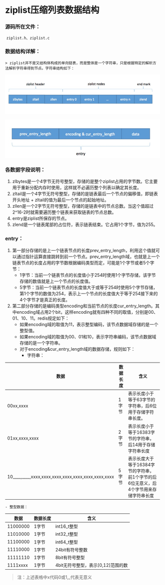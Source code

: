 # ziplist压缩列表数据结构

### 源码所在文件：

​	`ziplist.h、ziplist.c`

### 数据结构详解：

	> ziplist并不是又结构体构成的单向链表，而是整体是一个字符串，只是根据特定的解析方法解析字符串得到节点。字符串结构如下：

![](https://github.com/NiceNelg/Note/blob/master/Linux%E7%BC%96%E7%A8%8B(C%E8%AF%AD%E8%A8%80)/%E5%BC%80%E6%BA%90%E9%A1%B9%E7%9B%AE%E5%88%86%E6%9E%90/Redis/images/3.png?raw=true)

![](https://github.com/NiceNelg/Note/blob/master/Linux%E7%BC%96%E7%A8%8B(C%E8%AF%AD%E8%A8%80)/%E5%BC%80%E6%BA%90%E9%A1%B9%E7%9B%AE%E5%88%86%E6%9E%90/Redis/images/4.png?raw=true)

### 各数据字段说明：

1. zlbytes是一个4字节无符号整型，存储的是整个ziplist占用的字节数。它主要用于重新分配内存时使用，这样就不必遍历整个列表以确定其长度。
2. zltail是一个4字节无符号整型，存储的是链表最后一个节点的偏移值，即链表开头地址 + zltail的值为最后一个节点的起始地址。
3. zllen是一个2字节无符号整型，存储的是链表中的节点总数。当这个值超过2^16-2时就需要遍历整个链表来获取链表的节点总数。
4. entry是ziplist所保存的节点。
5. zlend是一个链表尾部的占位符，表示链表结束。它占用1个字节，值为255。

### entry：

1. 第一部分存储的是上一个链表节点的长度prev_entry_length，利用这个值就可以通过指针运算直接跳转到前一个节点。prev_entry_length域，也就是上一个链表节点的长度占用的字节数根据编码类型而定，可能是1个字节或者5个字节：
   - 1字节：当前一个链表节点的长度值小于254时使用1个字节存储，该字节存储的数值就是上一个节点的长度值。
   - 5字节：当前一个链表节点的长度值大于或等于254时使用5个字节存储，第1个字节的数值为254，表示上一个节点的长度值大于等于254接下来的4个字节才是真正的长度。
2. 第二部分存储的是编码类型encoding和当前节点的长度cur_entry_length。其中encoding域占用2个bit，这样encoding就有四种不同的取值，分别是00、01、10、11。redis规定如下：
   - 如果encoding域的取值为11，表示整型编码，该节点数据域存储的是一个整型值。
   - 如果encoding域的取值为00、01和10，表示字符串编码，该节点数据域存储的是一个字符串。
   - 对于encoding&cur_entry_length域的数据存储，规则如下：
     - 字符串：

| 数据                                                | 数据长度 | 含义                                                         |
| --------------------------------------------------- | -------- | ------------------------------------------------------------ |
| 00xx,xxxx                                           | 1字节    | 表示长度小于等于63字节的字符串，后6位用于存储字符串长度。    |
| 01xx,xxxx,xxxx                                      | 2字节    | 表示长度小于等于16383字节的字符串，后14用于存储字符串长度    |
| 10____,____,xxxx,xxxx,xxxx,xxxx,xxxx,xxxx,xxxx,xxxx | 5字节    | 表示长度大于等于16384字节的字符串，前1个字节的后6位无意义，后4个字节用来存储字符串长度 |

	- 整型数据：

| 数据     | 数据长度 | 含义                               |
| -------- | -------- | ---------------------------------- |
| 11000000 | 1字节    | int16_t整型                        |
| 11010000 | 1字节    | int32_t整型                        |
| 11100000 | 1字节    | int64_t整型                        |
| 11110000 | 1字节    | 24bit有符号整数                    |
| 11111110 | 1字节    | 8bit有符号整型                     |
| 1111xxxx | 1字节    | 4bit无符号整型，表示[0,12]范围的数 |

> 注：上述表格中x代码0或1,_代表无意义

​	